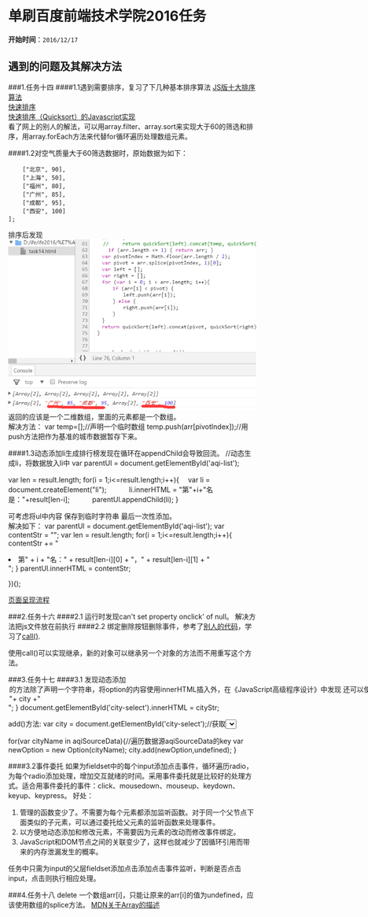 # 单刷百度前端技术学院2016任务

**开始时间**：`2016/12/17`

## 遇到的问题及其解决方法
###1.任务十四
####1.1遇到需要排序，复习了下几种基本排序算法
[JS版十大排序算法](http://blog.csdn.net/fengyinchao/article/details/52667625)<br>
[快速排序](http://www.ruanyifeng.com/blog/2011/04/quicksort_in_javascript.html)<br>
[快速排序（Quicksort）的Javascript实现](http://www.ruanyifeng.com/blog/2011/04/quicksort_in_javascript.html)<br>
看了网上的别人的解法，可以用array.filter、array.sort来实现大于60的筛选和排序，用array.forEach方法来代替for循环遍历处理数组元素。<br>

####1.2对空气质量大于60筛选数据时，原始数据为如下：<br>
```var aqiData = [
    ["北京", 90],
    ["上海", 50],
    ["福州", 80],
    ["广州", 85],
    ["成都", 95],
    ["西安", 100]
];
```
排序后发现![14-1](problemsPic/14-1.png)<br>
返回的应该是一个二维数组，里面的元素都是一个数组。<br>
解决方法：
var temp=[];//声明一个临时数组
temp.push(arr[pivotIndex]);//用push方法把作为基准的城市数据暂存下来。

####1.3动态添加li生成排行榜发现在循环在appendChild会导致回流。
//动态生成li，将数据放入li中
  var parentUl = document.getElementById('aqi-list');

  var len = result.length;
  for(i = 1;i<=result.length;i++){
    　var li = document.createElement("li");
　　　li.innerHTML = "第"+i+"名是："+result[len-i];
　　　parentUl.appendChild(li);
}

可考虑将ul中内容 保存到临时字符串 最后一次性添加。<br>
解决如下： 
var parentUl = document.getElementById('aqi-list');
var contentStr = "";
var len = result.length;
for(i = 1;i<=result.length;i++){
contentStr += "<li>第" + i + "名：" + result[len-i][0] + "，" + result[len-i][1] + "</li>";
}
parentUl.innerHTML = contentStr;

})();


[页面呈现流程 ](http://www.blogjava.net/BearRui/archive/2010/05/10/320502.html)

###2.任务十六
####2.1 运行时发现can't set property onclick' of null。
解决方法把js文件放在</body>前执行
####2.2 绑定删除按钮删除事件，参考了[别人的代码](http://www.cnblogs.com/AfterStories/articles/5384051.html)，学习了[call()](https://developer.mozilla.org/zh-CN/docs/Web/JavaScript/Reference/Global_Objects/Function/call).

使用call()可以实现继承，新的对象可以继承另一个对象的方法而不用重写这个方法。

###3.任务十七
####3.1 发现动态添加<option>的方法除了声明一个字符串，将option的内容使用innerHTML插入外，在《JavaScript高级程序设计》中发现
还可以使用add（）方法。
书中说，add（）接受两个参数：要添加的新选项和将位于新选项之后的选项。如果想在列表的最后添加一个选项，应该将第二个参数设置为null。在IE中，add（）第二个参数是可选的，兼容DOM的浏览器必须要求制定第二个参数。这时候，可以将第二个参数传入undefined。
innerHTML方法：
var cityStr = "";
    for(var city in aqiSourceData){
        cityStr +="<option>"+ city +"</option>";
    }
    document.getElementById('city-select').innerHTML = cityStr;

add()方法:
var city = document.getElementById('city-select');//获取<select>的id

   for(var cityName in aqiSourceData){//遍历数据源aqiSourceData的key
      var newOption = new Option(cityName);
      city.add(newOption,undefined);
  }

####3.2事件委托
如果为fieldset中的每个input添加点击事件，循环遍历radio，为每个radio添加处理，增加交互就绪的时间。采用事件委托就是比较好的处理方式。适合用事件委托的事件：click、mousedown、mouseup、keydown、keyup、keypress。
好处：
1. 管理的函数变少了。不需要为每个元素都添加监听函数。对于同一个父节点下面类似的子元素，可以通过委托给父元素的监听函数来处理事件。
2. 以方便地动态添加和修改元素，不需要因为元素的改动而修改事件绑定。
3. JavaScript和DOM节点之间的关联变少了，这样也就减少了因循环引用而带来的内存泄漏发生的概率。

任务中只需为input的父层fieldset添加点击添加点击事件监听，判断是否点击input，点击则执行相应处理。

###4.任务十八
delete 一个数组arr[i]，只能让原来的arr[i]的值为undefined，应该使用数组的splice方法。
[MDN关于Array的描述](https://developer.mozilla.org/zh-CN/docs/Web/JavaScript/Reference/Global_Objects/Array)